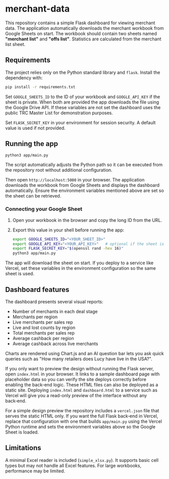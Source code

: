 # merchant-data

This repository contains a simple Flask dashboard for viewing merchant data. The application automatically downloads the merchant workbook from Google Sheets on start. The workbook should contain two sheets named **"merchant list"** and **"offs list"**. Statistics are calculated from the merchant list sheet.

## Requirements

The project relies only on the Python standard library and `flask`. Install the
dependency with:

```bash
pip install -r requirements.txt
```

Set `GOOGLE_SHEETS_ID` to the ID of your workbook and `GOOGLE_API_KEY` if the sheet is private. When both are provided the app downloads the file using the Google Drive API.
If these variables are not set the dashboard uses the public TRC Master List for demonstration purposes.

Set `FLASK_SECRET_KEY` in your environment for session security. A default value is used if not provided.

## Running the app

```
python3 app/main.py
```
The script automatically adjusts the Python path so it can be executed from the
repository root without additional configuration.


Then open `http://localhost:5000` in your browser. The application downloads the workbook from Google Sheets and displays the dashboard automatically. Ensure the environment variables mentioned above are set so the sheet can be retrieved.

### Connecting your Google Sheet

1. Open your workbook in the browser and copy the long ID from the URL.
2. Export this value in your shell before running the app:

   ```bash
   export GOOGLE_SHEETS_ID="<YOUR_SHEET_ID>"
   export GOOGLE_API_KEY="<YOUR_API_KEY>"   # optional if the sheet is public
   export FLASK_SECRET_KEY="$(openssl rand -hex 16)"
   python3 app/main.py
   ```

The app will download the sheet on start. If you deploy to a service like Vercel, set these variables in the environment configuration so the same sheet is used.

## Dashboard features

The dashboard presents several visual reports:

- Number of merchants in each deal stage
- Merchants per region
- Live merchants per sales rep
- Live and lost counts by region
- Total merchants per sales rep
- Average cashback per region
- Average cashback across live merchants

Charts are rendered using Chart.js and an AI question bar lets you ask quick
queries such as "How many retailers does Lucy have live in the USA?".

If you only want to preview the design without running the Flask server, open
`index.html` in your browser. It links to a sample dashboard page with
placeholder data so you can verify the site deploys correctly before enabling
the back-end logic. These HTML files can also be deployed as a static site.
Deploying `index.html` and `dashboard.html` to a service such as Vercel will
give you a read-only preview of the interface without any back‑end.

For a simple design preview the repository includes a `vercel.json` file that
serves the static HTML only. If you want the full Flask back‑end in Vercel,
replace that configuration with one that builds `app/main.py` using the Vercel
Python runtime and sets the environment variables above so the Google Sheet is
loaded.

## Limitations

A minimal Excel reader is included (`simple_xlsx.py`). It supports basic cell types but may not handle all Excel features. For large workbooks, performance may be limited.
